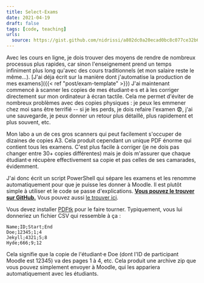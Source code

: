 ```yaml
---
title: Select-Exams
date: 2021-04-19
draft: false
tags: [code, teaching]
urls:
  source: https://gist.github.com/nidrissi/a802dc0a20ecad0bc8c077ce32b6ad92
---
```


Avec les cours en ligne, je dois trouver des moyens de rendre de nombreux processus plus rapides, car sinon l'enseignement prend un temps infiniment plus long qu'avec des cours traditionnels (et mon salaire reste le même...).
[J'ai déja écrit sur la manière dont j'automatise la production de mes examens]({{< ref "post/exam-template" >}})
J'ai maintenant commencé à scanner les copies de mes étudiant·e·s et à les corriger directement sur mon ordinateur à écran tactile.
Cela me permet d'éviter de nombreux problèmes avec des copies physiques : je peux les emmener chez moi sans être terrifié -- si je les perds, je dois refaire l'examen 😨, j'ai une sauvegarde, je peux donner un retour plus détaillé, plus rapidement et plus souvent, etc.

<!--more-->

Mon labo a un de ces gros scanners qui peut facilement s'occuper de dizaines de copies A3.
Cela produit cependant un unique PDF énorme qui contient tous les examens.
C'est plus facile à corriger (je ne dois pas changer entre 30+ copies différentes) mais je dois m'assurer que chaque étudiant·e récupère effectivement sa copie et pas celles de ses camarades, évidemment.

J'ai donc écrit un script PowerShell qui sépare les examens et les renomme automatiquement pour que je puisse les donner à Moodle.
Il est plutôt simple à utiliser et le code se passe d'explications.
[**Vous pouvez le trouver sur GitHub.**](https://gist.github.com/nidrissi/a802dc0a20ecad0bc8c077ce32b6ad92)
Vous pouvez aussi <a href="#" data-toggle="collapse" data-target="#gist-collapse" aria-expanded="false" aria-controls="gist-collapse">le trouver ici</a>.

<div class="collapse" id="gist-collapse">
<script src="https://gist.github.com/nidrissi/a802dc0a20ecad0bc8c077ce32b6ad92.js"></script>
</div>

Vous devez installer [PDFtk](https://www.pdflabs.com/tools/pdftk-server/) pour le faire tourner.
Typiquement, vous lui donneriez un fichier CSV qui ressemble à ça :

```csv
Name;ID;Start;End
Doe;12345;1;4
Jekyll;4321;5;8
Hyde;666;9;12
```

Cela signifie que la copie de l'étudiant·e Doe (dont l'ID de participant Moodle est 12345) va des pages 1 à 4, etc.
Cela produit une archive zip que vous pouvez simplement envoyer à Moodle, qui les appariera automatiquement avec les étudiants.
